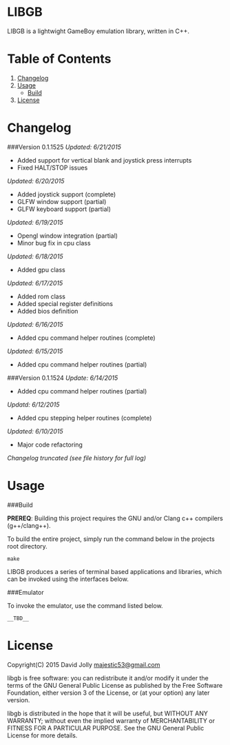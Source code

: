 LIBGB
=====

LIBGB is a lightwight GameBoy emulation library, written in C++.

Table of Contents
===============

1. [Changelog](https://github.com/majestic53/libgb#changelog)
2. [Usage](https://github.com/majestic53/libgb#usage)
	* [Build](https://github.com/majestic53/libgb#build)
3. [License](https://github.com/majestic53/libgb#license)

Changelog
=========

###Version 0.1.1525
*Updated: 6/21/2015*

* Added support for vertical blank and joystick press interrupts
* Fixed HALT/STOP issues

*Updated: 6/20/2015*

* Added joystick support (complete)
* GLFW window support (partial)
* GLFW keyboard support (partial)

*Updated: 6/19/2015*

* Opengl window integration (partial)
* Minor bug fix in cpu class

*Updated: 6/18/2015*

* Added gpu class

*Updated: 6/17/2015*

* Added rom class
* Added special register definitions
* Added bios definition

*Updated: 6/16/2015*

* Added cpu command helper routines (complete)

*Updated: 6/15/2015*

* Added cpu command helper routines (partial)

###Version 0.1.1524
*Update: 6/14/2015*

* Added cpu command helper routines (partial)

*Updatd: 6/12/2015*

* Added cpu stepping helper routines (complete)

*Updated: 6/10/2015*

* Major code refactoring

*Changelog truncated (see file history for full log)*

Usage
=====

###Build

__PREREQ__: Building this project requires the GNU and/or Clang c++ compilers (g++/clang++).

To build the entire project, simply run the command below in the projects root directory.

```
make
```

LIBGB produces a series of terminal based applications and libraries, which can be invoked using the interfaces below.

###Emulator

To invoke the emulator, use the command listed below.

```
__TBD__
```

License
======

Copyright(C) 2015 David Jolly <majestic53@gmail.com>

libgb is free software: you can redistribute it and/or modify
it under the terms of the GNU General Public License as published by
the Free Software Foundation, either version 3 of the License, or
(at your option) any later version.

libgb is distributed in the hope that it will be useful,
but WITHOUT ANY WARRANTY; without even the implied warranty of
MERCHANTABILITY or FITNESS FOR A PARTICULAR PURPOSE.  See the
GNU General Public License for more details.
